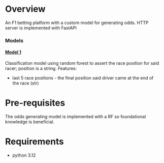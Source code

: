 # **Overview**

An F1 betting platform with a custom model for generating odds. HTTP server is implemented with FastAPI

### **Models**

#### <u>Model 1</u>

Classification model using random forest to assert the race position for said racer; position is a string.
Features:

- last 5 race positions - the final position said driver came at the end of the race (str)

# **Pre-requisites**

The odds generating model is implemented with a RF so foundational knowledge is beneficial.

# **Requirements**

- python 3.12
